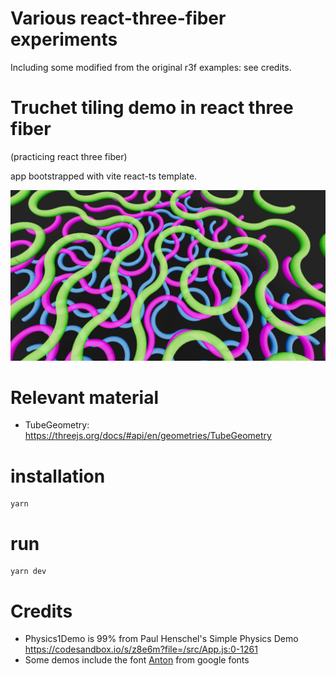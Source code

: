 # Various react-three-fiber experiments

Including some modified from the original r3f examples: see credits.

# Truchet tiling demo in react three fiber

(practicing react three fiber)

app bootstrapped with vite react-ts template.

![screenshot of truchet tiling tubes](docs/truchet-screenshot-with-imperfection.png)

# Relevant material

-   TubeGeometry: https://threejs.org/docs/#api/en/geometries/TubeGeometry

# installation

```
yarn
```

# run

```
yarn dev
```

# Credits

-   Physics1Demo is 99% from Paul Henschel's Simple Physics Demo https://codesandbox.io/s/z8e6m?file=/src/App.js:0-1261
-   Some demos include the font [Anton](https://fonts.google.com/specimen/Anton) from google fonts
